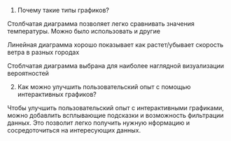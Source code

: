 1. Почему такие типы графиков?

Столбчатая диаграмма позволяет легко сравнивать значения температуры. Можно было использовать и другие

Линейная диаграмма хорошо показывает как растет/убывает скорость ветра в разных городах

Стоблчатая диаграмма выбрана для наиболее наглядной визуализации вероятностей

2. Как можно улучшить пользовательский опыт с помощью интерактивных графиков?

Чтобы улучшить пользовательский опыт с интерактивными графиками, можно добавлить всплывающие подсказки и возможность фильтрации данных. Это позволит легко получить нужную нформацию и сосредоточиться на интересующих данных.
